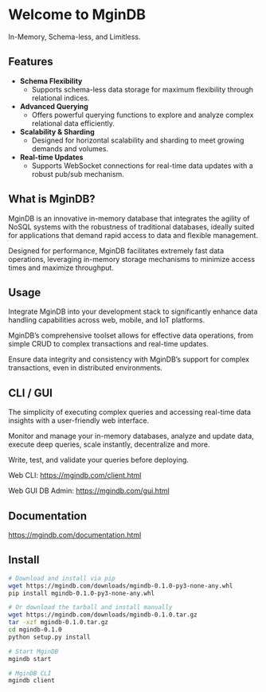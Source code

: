 # Welcome to MginDB
In-Memory, Schema-less, and Limitless.

## Features
- **Schema Flexibility**
  - Supports schema-less data storage for maximum flexibility through relational indices.
- **Advanced Querying**
  - Offers powerful querying functions to explore and analyze complex relational data efficiently.
- **Scalability & Sharding**
  - Designed for horizontal scalability and sharding to meet growing demands and volumes.
- **Real-time Updates**
  - Supports WebSocket connections for real-time data updates with a robust pub/sub mechanism.

## What is MginDB?
MginDB is an innovative in-memory database that integrates the agility of NoSQL systems with the robustness of traditional databases, ideally suited for applications that demand rapid access to data and flexible management.

Designed for performance, MginDB facilitates extremely fast data operations, leveraging in-memory storage mechanisms to minimize access times and maximize throughput.

## Usage
Integrate MginDB into your development stack to significantly enhance data handling capabilities across web, mobile, and IoT platforms.

MginDB’s comprehensive toolset allows for effective data operations, from simple CRUD to complex transactions and real-time updates.

Ensure data integrity and consistency with MginDB’s support for complex transactions, even in distributed environments.

## CLI / GUI
The simplicity of executing complex queries and accessing real-time data insights with a user-friendly web interface.

Monitor and manage your in-memory databases, analyze and update data, execute deep queries, scale instantly, decentralize and more.

Write, test, and validate your queries before deploying.

Web CLI: https://mgindb.com/client.html

Web GUI DB Admin: https://mgindb.com/gui.html

## Documentation
https://mgindb.com/documentation.html

## Install
```sh
# Download and install via pip
wget https://mgindb.com/downloads/mgindb-0.1.0-py3-none-any.whl
pip install mgindb-0.1.0-py3-none-any.whl

# Or download the tarball and install manually
wget https://mgindb.com/downloads/mgindb-0.1.0.tar.gz
tar -xzf mgindb-0.1.0.tar.gz
cd mgindb-0.1.0
python setup.py install

# Start MginDB
mgindb start

# MginDB CLI
mgindb client